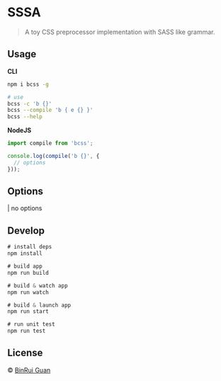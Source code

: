 # SSSA
> A toy CSS preprocessor implementation with SASS like grammar.

## Usage

**CLI**

```bash
npm i bcss -g

# use
bcss -c 'b {}'
bcss --compile 'b { e {} }'
bcss --help
```

**NodeJS**

```js
import compile from 'bcss';

console.log(compile('b {}', {
  // options
}));
```

## Options

| no options

## Develop

```js
# install deps
npm install

# build app
npm run build

# build & watch app
npm run watch

# build & launch app
npm run start

# run unit test
npm run test
```

## License

&copy; [BinRui Guan](mailto:differui@gmail.com)

